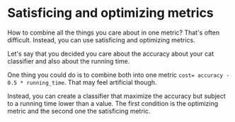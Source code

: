 # Satisficing and optimizing metrics

How to combine all the things you care about in one metric? That's often difficult. Instead, you can use satisficing and optimizing metrics.

Let's say that you decided you care about the accuracy about your cat classifier and also about the running time.

One thing you could do is to combine both into one metric `cost= accuracy - 0.5 * running_time`. That may feel artificial though.

Instead, you can create a classifier that maximize the accuracy but subject to a running time lower than a value. The first condition is the optimizing metric and the second one the satisficing metric.
